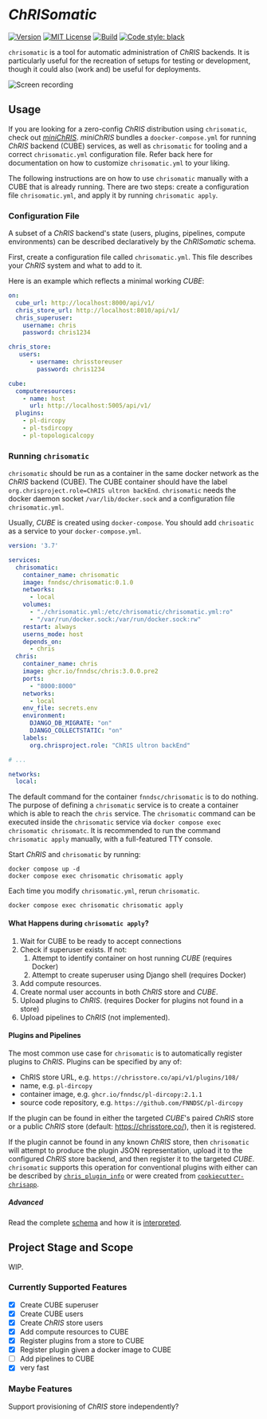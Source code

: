 # _ChRISomatic_

[![Version](https://img.shields.io/docker/v/fnndsc/chrisomatic?sort=semver)](https://hub.docker.com/r/fnndsc/chrisomatic)
[![MIT License](https://img.shields.io/github/license/fnndsc/chrisomatic)](https://github.com/FNNDSC/chrisomatic/blob/master/LICENSE)
[![Build](https://github.com/FNNDSC/chrisomatic/actions/workflows/build.yml/badge.svg)](https://github.com/FNNDSC/chrisomatic/actions)
[![Code style: black](https://img.shields.io/badge/code%20style-black-000000.svg)](https://github.com/psf/black)

`chrisomatic` is a tool for automatic administration of _ChRIS_ backends.
It is particularly useful for the recreation of setups for testing or development,
though it could also (work and) be useful for deployments.

![Screen recording](https://ipfs.babymri.org/ipfs/QmV98NzC6St94GjHdSs7qQmxpvkMLgjCWMm4VHafP6DH3C/chrisomatic.gif)

## Usage

If you are looking for a zero-config _ChRIS_ distribution using `chrisomatic`,
check out [_miniChRIS_](https://github.com/FNNDSC/miniChRIS).
_miniChRIS_ bundles a `doocker-compose.yml` for running _ChRIS_ backend (CUBE)
services, as well as `chrisomatic` for tooling and a correct `chrisomatic.yml`
configuration file. Refer back here for documentation on how to customize
`chrisomatic.yml` to your liking.

The following instructions are on how to use `chrisomatic` manually
with a CUBE that is already running.
There are two steps: create a configuration file `chrisomatic.yml`, and apply
it by running `chrisomatic apply`.

### Configuration File

A subset of a _ChRIS_ backend's state (users, plugins, pipelines, compute
environments) can be described declaratively by the _ChRISomatic_ schema.

First, create a configuration file called `chrisomatic.yml`.
This file describes your _ChRIS_ system and what to add to it.

Here is an example which reflects a minimal working _CUBE_:

```yaml
on:
  cube_url: http://localhost:8000/api/v1/
  chris_store_url: http://localhost:8010/api/v1/
  chris_superuser:
    username: chris
    password: chris1234

chris_store:
   users:
      - username: chrisstoreuser
        password: chris1234

cube:
  computeresources:
    - name: host
      url: http://localhost:5005/api/v1/
  plugins:
    - pl-dircopy
    - pl-tsdircopy
    - pl-topologicalcopy
```

### Running `chrisomatic`

`chrisomatic` should be run as a container in the same docker network as
the _ChRIS_ backend (CUBE). The CUBE container should have the label
`org.chrisproject.role=ChRIS ultron backEnd`.
`chrisomatic` needs the docker daemon socket `/var/lib/docker.sock`
and a configuration file `chrisomatic.yml`.

Usually, _CUBE_ is created using `docker-compose`.
You should add `chrisoatic` as a service to your `docker-compose.yml`.

```yaml
version: '3.7'

services:
  chrisomatic:
    container_name: chrisomatic
    image: fnndsc/chrisomatic:0.1.0
    networks:
      - local
    volumes:
      - "./chrisomatic.yml:/etc/chrisomatic/chrisomatic.yml:ro"
      - "/var/run/docker.sock:/var/run/docker.sock:rw"
    restart: always
    userns_mode: host
    depends_on:
      - chris
  chris:
    container_name: chris
    image: ghcr.io/fnndsc/chris:3.0.0.pre2
    ports:
      - "8000:8000"
    networks:
      - local
    env_file: secrets.env
    environment:
      DJANGO_DB_MIGRATE: "on"
      DJANGO_COLLECTSTATIC: "on"
    labels:
      org.chrisproject.role: "ChRIS ultron backEnd"

# ...

networks:
  local:
```

The default command for the container `fnndsc/chrisomatic` is to do nothing.
The purpose of defining a `chrisomatic` service is to create a container
which is able to reach the `chris` service. The `chrisomatic` command can be
executed inside the `chrisomatic` service via
`docker compose exec chrisomatic chrisomatc`.
It is recommended to run the command `chrisomatic apply` manually, with
a full-featured TTY console.

Start _ChRIS_ and `chrisomatic` by running:

```shell
docker compose up -d
docker compose exec chrisomatic chrisomatic apply
```

Each time you modify `chrisomatic.yml`, rerun `chrisomatic`.

```shell
docker compose exec chrisomatic chrisomatic apply
```

#### What Happens during `chrisomatic apply`?

1. Wait for CUBE to be ready to accept connections
2. Check if superuser exists. If not:
   1. Attempt to identify container on host running _CUBE_ (requires Docker)
   2. Attempt to create superuser using Django shell (requires Docker)
3. Add compute resources.
4. Create normal user accounts in both _ChRIS_ store and _CUBE_.
5. Upload plugins to _ChRIS_. (requires Docker for plugins not found in a store)
6. Upload pipelines to _ChRIS_ (not implemented).

#### Plugins and Pipelines

The most common use case for `chrisomatic` is to automatically
register plugins to _ChRIS_. Plugins can be specified by any of:

- ChRIS store URL, e.g. `https://chrisstore.co/api/v1/plugins/108/`
- name, e.g. `pl-dircopy`
- container image, e.g. `ghcr.io/fnndsc/pl-dircopy:2.1.1` 
- source code repository, e.g. `https://github.com/FNNDSC/pl-dircopy`

If the plugin can be found in either the targeted _CUBE_'s paired
_ChRIS_ store or a public _ChRIS_ store (default: https://chrisstore.co/),
then it is registered.

If the plugin cannot be found in any known _ChRIS_ store, then
`chrisomatic` will attempt to produce the plugin JSON representation,
upload it to the configured _ChRIS_ store backend, and then register
it to the targeted _CUBE_. `chrisomatic` supports this operation for
conventional plugins with either can be described by 
[`chris_plugin_info`](https://github.com/FNNDSC/chris_plugin)
or were created from
[`cookiecutter-chrisapp`](https://github.com/fnndsc/cookiecutter-chrisapp).

##### Advanced

Read the complete [schema](docs/schema.adoc) and how it is [interpreted](docs/interpretation.adoc).

## Project Stage and Scope

WIP.

### Currently Supported Features

- [x] Create CUBE superuser
- [x] Create CUBE users
- [x] Create _ChRIS_ store users
- [x] Add compute resources to CUBE
- [x] Register plugins from a store to CUBE
- [x] Register plugin given a docker image to CUBE
- [ ] Add pipelines to CUBE
- [x] very fast

### Maybe Features

Support provisioning of _ChRIS_ store independently?
